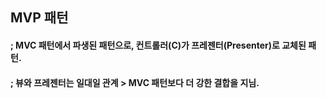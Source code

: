## MVP 패턴
#### ; MVC 패턴에서 파생된 패턴으로, 컨트롤러(C)가 프레젠터(Presenter)로 교체된 패턴.
#### ; 뷰와 프레젠터는 일대일 관계 > MVC 패턴보다 더 강한 결합을 지님.